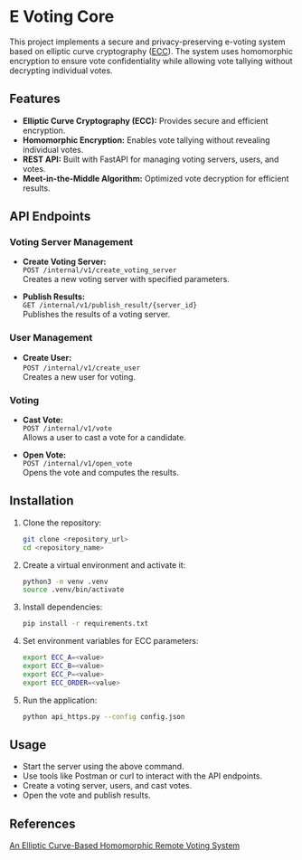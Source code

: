 # E Voting Core

This project implements a secure and privacy-preserving e-voting system based on elliptic curve
cryptography ([ECC](https://web.ua.es/es/recsi2014/documentos/papers/an-elliptic-curve-based-homomorphic-remote-voting-system.pdf)).
The system uses homomorphic encryption to ensure vote confidentiality while allowing vote tallying without decrypting
individual votes.

## Features

- **Elliptic Curve Cryptography (ECC):** Provides secure and efficient encryption.
- **Homomorphic Encryption:** Enables vote tallying without revealing individual votes.
- **REST API:** Built with FastAPI for managing voting servers, users, and votes.
- **Meet-in-the-Middle Algorithm:** Optimized vote decryption for efficient results.

## API Endpoints

### Voting Server Management

- **Create Voting Server:**  
  `POST /internal/v1/create_voting_server`  
  Creates a new voting server with specified parameters.

- **Publish Results:**  
  `GET /internal/v1/publish_result/{server_id}`  
  Publishes the results of a voting server.

### User Management

- **Create User:**  
  `POST /internal/v1/create_user`  
  Creates a new user for voting.

### Voting

- **Cast Vote:**  
  `POST /internal/v1/vote`  
  Allows a user to cast a vote for a candidate.

- **Open Vote:**  
  `POST /internal/v1/open_vote`  
  Opens the vote and computes the results.

## Installation

1. Clone the repository:
   ```bash
   git clone <repository_url>
   cd <repository_name>
   ```

2. Create a virtual environment and activate it:
    ```bash
    python3 -m venv .venv
    source .venv/bin/activate 
    ```

3. Install dependencies:
    ```bash
    pip install -r requirements.txt
   ```

4. Set environment variables for ECC parameters:
    ```bash
    export ECC_A=<value>
    export ECC_B=<value>
    export ECC_P=<value>
    export ECC_ORDER=<value>
    ```
   
5. Run the application:
    ```bash
    python api_https.py --config config.json
    ```
## Usage
- Start the server using the above command.
- Use tools like Postman or curl to interact with the API endpoints.
- Create a voting server, users, and cast votes.
- Open the vote and publish results.

## References
[An Elliptic Curve-Based Homomorphic Remote Voting System](https://web.ua.es/es/recsi2014/documentos/papers/an-elliptic-curve-based-homomorphic-remote-voting-system.pdf)

